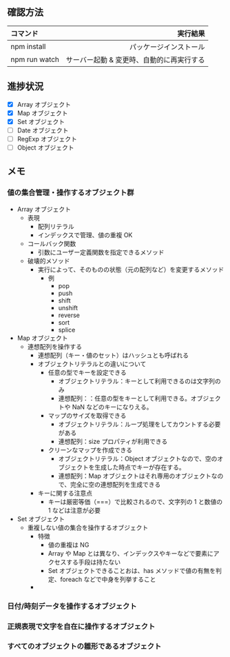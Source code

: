 ## 確認方法

| コマンド      |                                  実行結果 |
| :------------ | ----------------------------------------: |
| npm install   |                    パッケージインストール |
| npm run watch | サーバー起動 & 変更時、自動的に再実行する |

## 進捗状況

- [x] Array オブジェクト
- [x] Map オブジェクト
- [x] Set オブジェクト
- [ ] Date オブジェクト
- [ ] RegExp オブジェクト
- [ ] Object オブジェクト

## メモ

### 値の集合管理・操作するオブジェクト群

- Array オブジェクト
  - 表現
    - 配列リテラル
    - インデックスで管理、値の重複 OK
  - コールバック関数
    - 引数にユーザー定義関数を指定できるメソッド
  - 破壊的メソッド
    - 実行によって、そのものの状態（元の配列など）を変更するメソッド
      - 例
        - pop
        - push
        - shift
        - unshift
        - reverse
        - sort
        - splice
- Map オブジェクト
  - 連想配列を操作する
    - 連想配列（キー・値のセット）はハッシュとも呼ばれる
    - オブジェクトリテラルとの違いについて
      - 任意の型でキーを設定できる
        - オブジェクトリテラル：キーとして利用できるのは文字列のみ
        - 連想配列：：任意の型をキーとして利用できる。オブジェクトや NaN などのキーになりえる。
      - マップのサイズを取得できる
        - オブジェクトリテラル：ループ処理をしてカウントする必要がある
        - 連想配列：size プロパティが利用できる
      - クリーンなマップを作成できる
        - オブジェクトリテラル：Object オブジェクトなので、空のオブジェクトを生成した時点でキーが存在する。
        - 連想配列：Map オブジェクトはそれ専用のオブジェクトなので、完全に空の連想配列を生成できる
    - キーに関する注意点
      - キーは厳密等価（===）で比較されるので、文字列の 1 と数値の 1 などは注意が必要
- Set オブジェクト
  - 重複しない値の集合を操作するオブジェクト
    - 特徴
      - 値の重複は NG
      - Array や Map とは異なり、インデックスやキーなどで要素にアクセスする手段は持たない
      - Set オブジェクトできることおは、has メソッドで値の有無を判定、foreach などで中身を列挙すること
    -

### 日付/時刻データを操作するオブジェクト

### 正規表現で文字を自在に操作するオブジェクト

### すべてのオブジェクトの雛形であるオブジェクト
